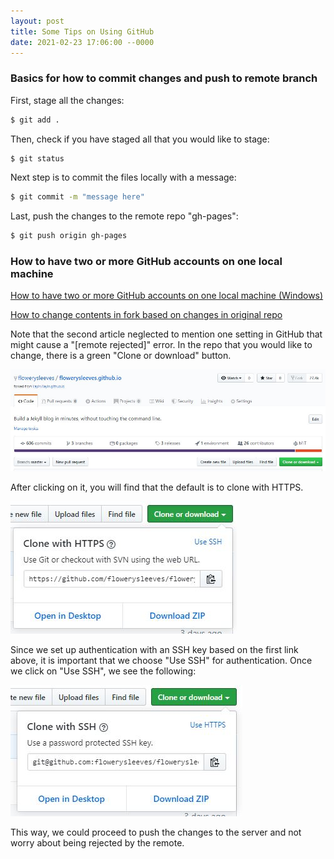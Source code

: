 ```yaml
---
layout: post
title: Some Tips on Using GitHub
date: 2021-02-23 17:06:00 --0000
---
```


### Basics for how to commit changes and push to remote branch

First, stage all the changes:
```bash
$ git add .
```

Then, check if you have staged all that you would like to stage:
```bash
$ git status
```

Next step is to commit the files locally with a message:
```bash
$ git commit -m "message here"
```

Last, push the changes to the remote repo "gh-pages":
```bash
$ git push origin gh-pages
```

### How to have two or more GitHub accounts on one local machine

[How to have two or more GitHub accounts on one local machine (Windows)](https://code.tutsplus.com/tutorials/quick-tip-how-to-work-with-github-and-multiple-accounts--net-22574)

[How to change contents in fork based on changes in original repo](https://stackoverflow.com/questions/7244321/how-do-i-update-a-github-forked-repository/7244456#7244456)

Note that the second article neglected to mention one setting in GitHub that might cause a "[remote rejected]" error. In the repo that you would like to change, there is a green "Clone or download" button.

![Clone or download button](/images/clone.jpg "Clone or download button")

After clicking on it, you will find that the default is to clone with HTTPS.

![Clone with HTTPS](/images/https.jpg "Clone with HTTPS")

Since we set up authentication with an SSH key based on the first link above, it is important that we choose "Use SSH" for authentication. Once we click on "Use SSH", we see the following:

![Clone with SSH](/images/ssh.jpg "Clone with SSH")

This way, we could proceed to push the changes to the server and not worry about being rejected by the remote.
